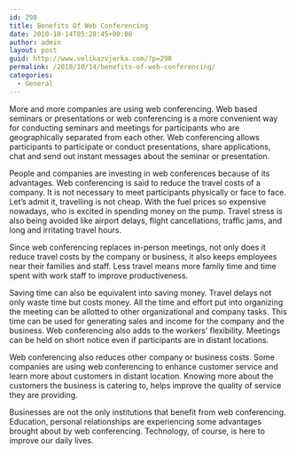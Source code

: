 ```yaml
---
id: 298
title: Benefits Of Web Conferencing
date: 2010-10-14T05:28:45+00:00
author: admin
layout: post
guid: http://www.velikazvjerka.com/?p=298
permalink: /2010/10/14/benefits-of-web-conferencing/
categories:
  - General
---
```

More and more companies are using web conferencing. Web based seminars or presentations or web conferencing is a more convenient way for conducting seminars and meetings for participants who are geographically separated from each other. Web conferencing allows participants to participate or conduct presentations, share applications, chat and send out instant messages about the seminar or presentation.

People and companies are investing in web conferences because of its advantages. Web conferencing is said to reduce the travel costs of a company. It is not necessary to meet participants physically or face to face. Let’s admit it, travelling is not cheap. With the fuel prices so expensive nowadays, who is excited in spending money on the pump. Travel stress is also being avoided like airport delays, flight cancellations, traffic jams, and long and irritating travel hours.

Since web conferencing replaces in-person meetings, not only does it reduce travel costs by the company or business, it also keeps employees near their families and staff. Less travel means more family time and time spent with work staff to improve productiveness.

Saving time can also be equivalent into saving money. Travel delays not only waste time but costs money. All the time and effort put into organizing the meeting can be allotted to other organizational and company tasks. This time can be used for generating sales and income for the company and the business. Web conferencing also adds to the workers’ flexibility. Meetings can be held on short notice even if participants are in distant locations. 

Web conferencing also reduces other company or business costs. Some companies are using web conferencing to enhance customer service and learn more about customers in distant location. Knowing more about the customers the business is catering to, helps improve the quality of service they are providing.

Businesses are not the only institutions that benefit from web conferencing. Education, personal relationships are experiencing some advantages brought about by web conferencing. Technology, of course, is here to improve our daily lives.